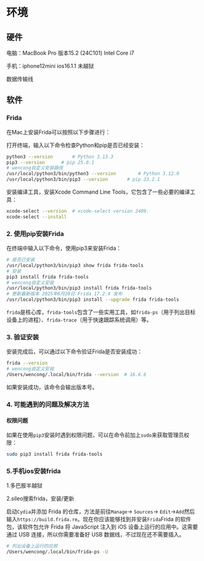 # 环境

## 硬件

电脑：MacBook Pro 版本15.2 (24C101) Intel Core i7

手机：iphone12mini ios16.1.1 未越狱 

数据传输线

## 软件

### Frida

在Mac上安装Frida可以按照以下步骤进行：

打开终端，输入以下命令检查Python和pip是否已经安装：

```bash
python3 --version		# Python 3.13.3
pip3 --version		# pip 25.0.1
# wencong自定义安装路径
/usr/local/python3/bin/python3 --version 		# Python 3.12.0
/usr/local/python3/bin/pip3 --version		# pip 23.2.1
```

安装编译工具，安装Xcode Command Line Tools，它包含了一些必要的编译工具：
```bash
xcode-select --version  # xcode-select version 2409.
xcode-select --install
```
### 2. 使用pip安装Frida
在终端中输入以下命令，使用pip3来安装Frida：
```bash
# 是否已安装
/usr/local/python3/bin/pip3 show frida frida-tools
# 安装
pip3 install frida frida-tools
# wencong自定义安装
/usr/local/python3/bin/pip3 install frida frida-tools
# 更新最新版本 2025年6月20日 Frida 17.2.4 发布
/usr/local/python3/bin/pip3 install --upgrade frida frida-tools 
```
`frida`是核心库，`frida-tools`包含了一些实用工具，如`frida-ps`（用于列出目标设备上的进程）、`frida-trace`（用于快速跟踪系统调用）等。

### 3. 验证安装
安装完成后，可以通过以下命令验证Frida是否安装成功：
```bash
frida --version
# wencong自定义安装
/Users/wencong/.local/bin/frida --version  # 16.6.6
```
如果安装成功，该命令会输出版本号。

### 4. 可能遇到的问题及解决方法

#### 权限问题
如果在使用`pip3`安装时遇到权限问题，可以在命令前加上`sudo`来获取管理员权限：
```bash
sudo pip3 install frida frida-tools
```

### 5.手机ios安装frida

1.多巴胺半越狱

2.sileo搜索frida，安装/更新

启动`Cydia`并添加 Frida 的仓库，方法是前往`Manage`-> `Sources`-> `Edit`->`Add`然后输入`https://build.frida.re`。现在你应该能够找到并安装`Frida`Frida 的软件包，该软件包允许 Frida 将 JavaScript 注入到 iOS 设备上运行的应用中。这需要通过 USB 连接，所以你需要准备好 USB 数据线，不过现在还不需要插入。

```bash
# 列出设备上运行的应用
/Users/wencong/.local/bin/frida-ps -U
```



